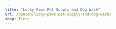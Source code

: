 ```yaml
---
title: "Lucky Paws Pet Supply and Dog Wash"
url: /duncan/lucky-paws-pet-supply-and-dog-wash/
shop: Tiere
---
```

